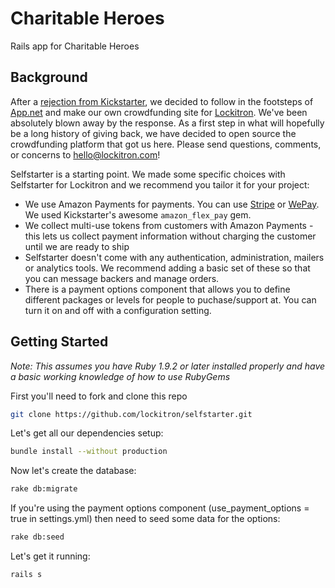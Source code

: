 # Charitable Heroes

Rails app for Charitable Heroes

## Background

After a [rejection from Kickstarter](http://techcrunch.com/2012/10/07/the-story-of-lockitron-crowdfunding-without-kickstarter/), we decided to follow in the footsteps of [App.net](https://app.net/) and make our own crowdfunding site for [Lockitron](https://lockitron.com). We've been absolutely blown away by the response. As a first step in what will hopefully be a long history of giving back, we have decided to open source the crowdfunding platform that got us here. Please send questions, comments, or concerns to [hello@lockitron.com](mailto:hello@lockitron.com)!

Selfstarter is a starting point. We made some specific choices with Selfstarter for Lockitron and we recommend you tailor it for your project:

* We use Amazon Payments for payments. You can use [Stripe](https://stripe.com) or [WePay](https://www.wepay.com/). We used Kickstarter's awesome ```amazon_flex_pay``` gem.
* We collect multi-use tokens from customers with Amazon Payments - this lets us collect payment information without charging the customer until we are ready to ship
* Selfstarter doesn't come with any authentication, administration, mailers or analytics tools. We recommend adding a basic set of these so that you can message backers and manage orders.
* There is a payment options component that allows you to define different packages or levels for people to puchase/support at.  You can turn it on and off with a configuration setting.

## Getting Started

*Note: This assumes you have Ruby 1.9.2 or later installed properly and have a basic working knowledge of how to use RubyGems*

First you'll need to fork and clone this repo

```bash
git clone https://github.com/lockitron/selfstarter.git
```

Let's get all our dependencies setup:
```bash
bundle install --without production
```

Now let's create the database:
```bash
rake db:migrate
```

If you're using the payment options component (use_payment_options = true in settings.yml) then need to seed some data for the options:
```bash
rake db:seed
```

Let's get it running:
```bash
rails s
```
